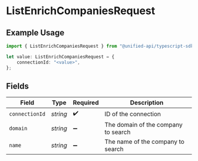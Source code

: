 # ListEnrichCompaniesRequest

## Example Usage

```typescript
import { ListEnrichCompaniesRequest } from "@unified-api/typescript-sdk/sdk/models/operations";

let value: ListEnrichCompaniesRequest = {
    connectionId: "<value>",
};
```

## Fields

| Field                               | Type                                | Required                            | Description                         |
| ----------------------------------- | ----------------------------------- | ----------------------------------- | ----------------------------------- |
| `connectionId`                      | *string*                            | :heavy_check_mark:                  | ID of the connection                |
| `domain`                            | *string*                            | :heavy_minus_sign:                  | The domain of the company to search |
| `name`                              | *string*                            | :heavy_minus_sign:                  | The name of the company to search   |
